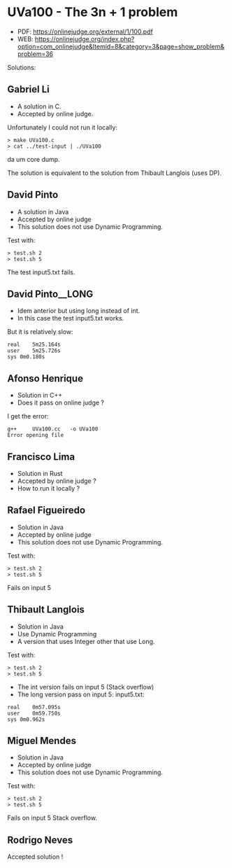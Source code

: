 # UVa100 - The 3n + 1 problem

- PDF: https://onlinejudge.org/external/1/100.pdf
- WEB: https://onlinejudge.org/index.php?option=com_onlinejudge&Itemid=8&category=3&page=show_problem&problem=36

Solutions:

## Gabriel Li
- A solution in C.
- Accepted by online judge.

Unfortunately I could not run it locally:
```
> make UVa100.c
> cat ../test-input | ./UVa100
```
da um core dump.

The solution is equivalent to the solution from Thibault Langlois (uses DP).

## David Pinto
- A solution in Java
- Accepted by online judge
- This solution does not use Dynamic Programming.

Test with:
```
> test.sh 2
> test.sh 5
```

The test input5.txt fails.

## David Pinto__LONG
- Idem anterior but using long instead of int.
- In this case the test input5.txt works.

But it is relatively slow:
```
real	5m25.164s
user	5m25.726s
sys	0m0.180s
```

## Afonso Henrique
- Solution in C++
- Does it pass on online judge ?

I get the error:
```
g++     UVa100.cc   -o UVa100
Error opening file
```

## Francisco Lima
- Solution in Rust
- Accepted by online judge ?
- How to run it locally ?

## Rafael Figueiredo
- Solution in Java
- Accepted by online judge
- This solution does not use Dynamic Programming.

Test with:
```
> test.sh 2
> test.sh 5
```

Fails on input 5

## Thibault Langlois
- Solution in Java
- Use Dynamic Programming
- A version that uses Integer other that use Long.

Test with:
```
> test.sh 2
> test.sh 5
```

- The int version fails on input 5 (Stack overflow)
- The long version pass on input 5:
input5.txt:
```
real	0m57.095s
user	0m59.750s
sys	0m0.962s
```

## Miguel Mendes
- Solution in Java
- Accepted by online judge
- This solution does not use Dynamic Programming.

Test with:
```
> test.sh 2
> test.sh 5
```

Fails on input 5
Stack overflow.

## Rodrigo Neves
Accepted solution !
